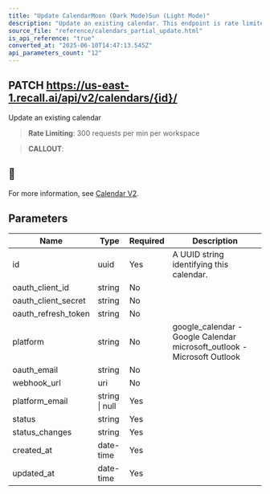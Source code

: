 ```yaml
---
title: "Update CalendarMoon (Dark Mode)Sun (Light Mode)"
description: "Update an existing calendar. This endpoint is rate limited to: 300 requests per min per workspace"
source_file: "reference/calendars_partial_update.html"
is_api_reference: "true"
converted_at: "2025-06-10T14:47:13.545Z"
api_parameters_count: "12"
---
```

## PATCH https://us-east-1.recall.ai/api/v2/calendars/{id}/

Update an existing calendar

> **Rate Limiting**: 300 requests per min per workspace

> **CALLOUT**:

## 📘

For more information, see [Calendar V2](/docs/v2.md).
## Parameters

| Name | Type | Required | Description |
| --- | --- | --- | --- |
| id | uuid | Yes | A UUID string identifying this calendar. |
| oauth_client_id | string | No |  |
| oauth_client_secret | string | No |  |
| oauth_refresh_token | string | No |  |
| platform | string | No | google_calendar - Google Calendar microsoft_outlook - Microsoft Outlook |
| oauth_email | string | No |  |
| webhook_url | uri | No |  |
| platform_email | string \| null | Yes |  |
| status | string | Yes |  |
| status_changes | string | Yes |  |
| created_at | date-time | Yes |  |
| updated_at | date-time | Yes |  |
